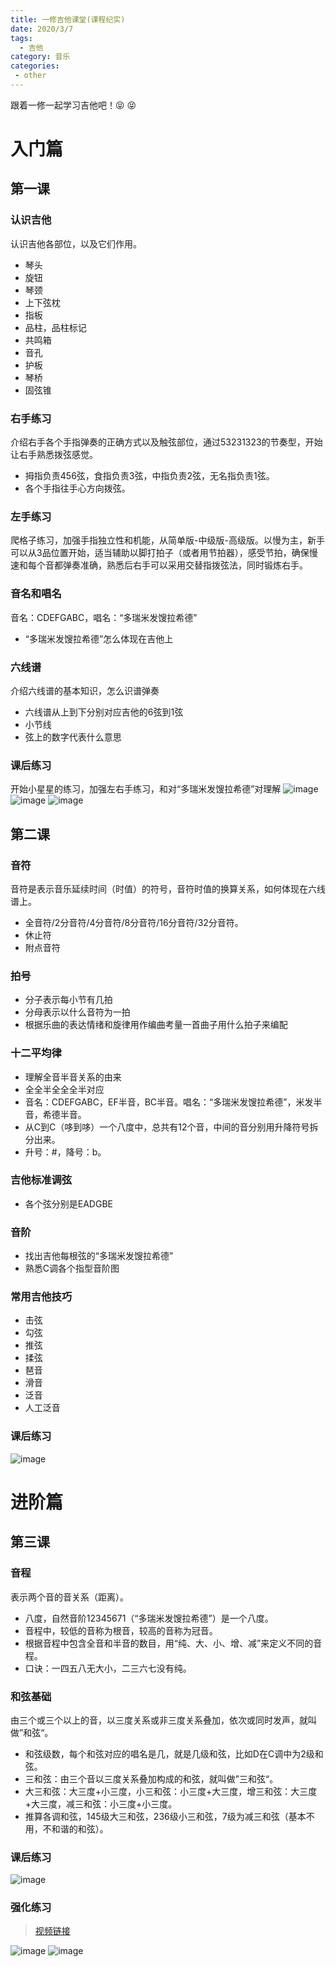 ```yaml
---
title: 一修吉他课堂(课程纪实)
date: 2020/3/7
tags:
  - 吉他
category: 音乐
categories:
 - other
---
```


跟着一修一起学习吉他吧！:stuck_out_tongue_closed_eyes: :stuck_out_tongue_closed_eyes:
<!-- more -->

# 入门篇
## 第一课
### 认识吉他
认识吉他各部位，以及它们作用。
- 琴头
- 旋钮
- 琴颈
- 上下弦枕
- 指板
- 品柱，品柱标记
- 共鸣箱
- 音孔
- 护板
- 琴桥
- 固弦锥

### 右手练习
介绍右手各个手指弹奏的正确方式以及触弦部位，通过53231323的节奏型，开始让右手熟悉拨弦感觉。
- 拇指负责456弦，食指负责3弦，中指负责2弦，无名指负责1弦。
- 各个手指往手心方向拨弦。

### 左手练习
爬格子练习，加强手指独立性和机能，从简单版-中级版-高级版。以慢为主，新手可以从3品位置开始，适当辅助以脚打拍子（或者用节拍器），感受节拍，确保慢速和每个音都弹奏准确，熟悉后右手可以采用交替指拨弦法，同时锻炼右手。

### 音名和唱名
音名：CDEFGABC，唱名：“多瑞米发馊拉希德”
- “多瑞米发馊拉希德”怎么体现在吉他上

### 六线谱
介绍六线谱的基本知识，怎么识谱弹奏
- 六线谱从上到下分别对应吉他的6弦到1弦
- 小节线
- 弦上的数字代表什么意思

### 课后练习
开始小星星的练习，加强左右手练习，和对“多瑞米发馊拉希德”对理解
![image](/blog/img/guitar/little-star1.png)
![image](/blog/img/guitar/little-star2.jpeg)
![image](/blog/img/guitar/four-season.jpg)

## 第二课
### 音符
音符是表示音乐延续时间（时值）的符号，音符时值的换算关系，如何体现在六线谱上。
- 全音符/2分音符/4分音符/8分音符/16分音符/32分音符。
- 休止符
- 附点音符

### 拍号 
- 分子表示每小节有几拍
- 分母表示以什么音符为一拍
- 根据乐曲的表达情绪和旋律用作编曲考量一首曲子用什么拍子来编配

### 十二平均律
- 理解全音半音关系的由来
- 全全半全全全半对应
- 音名：CDEFGABC，EF半音，BC半音。唱名：“多瑞米发馊拉希德”，米发半音，希德半音。
- 从C到C（哆到哆）一个八度中，总共有12个音，中间的音分别用升降符号拆分出来。
- 升号：#，降号：b。

### 吉他标准调弦
- 各个弦分别是EADGBE

### 音阶
- 找出吉他每根弦的“多瑞米发馊拉希德”
- 熟悉C调各个指型音阶图

### 常用吉他技巧
- 击弦
- 勾弦
- 推弦
- 揉弦
- 琶音
- 滑音
- 泛音
- 人工泛音

### 课后练习
![image](/blog/img/guitar/long-time-ago.jpg)

# 进阶篇
## 第三课

###  音程
表示两个音的音关系（距离）。
- 八度，自然音阶12345671（“多瑞米发馊拉希德”）是一个八度。
- 音程中，较低的音称为根音，较高的音称为冠音。
- 根据音程中包含全音和半音的数目，用“纯、大、小、增、减”来定义不同的音程。
- 口诀：一四五八无大小，二三六七没有纯。

### 和弦基础
由三个或三个以上的音，以三度关系或非三度关系叠加，依次或同时发声，就叫做”和弦“。
- 和弦级数，每个和弦对应的唱名是几，就是几级和弦，比如D在C调中为2级和弦。
- 三和弦：由三个音以三度关系叠加构成的和弦，就叫做”三和弦“。
- 大三和弦：大三度+小三度，小三和弦：小三度+大三度，增三和弦：大三度+大三度，减三和弦：小三度+小三度。
- 推算各调和弦，145级大三和弦，236级小三和弦，7级为减三和弦（基本不用，不和谐的和弦）。

### 课后练习
![image](/blog/img/guitar/huanlesong.png)

### 强化练习
> [视频链接](https://www.jitatang.com/tlnsi.html)

![image](/blog/img/guitar/cef1.jpg)
![image](/blog/img/guitar/cef2.jpg)




